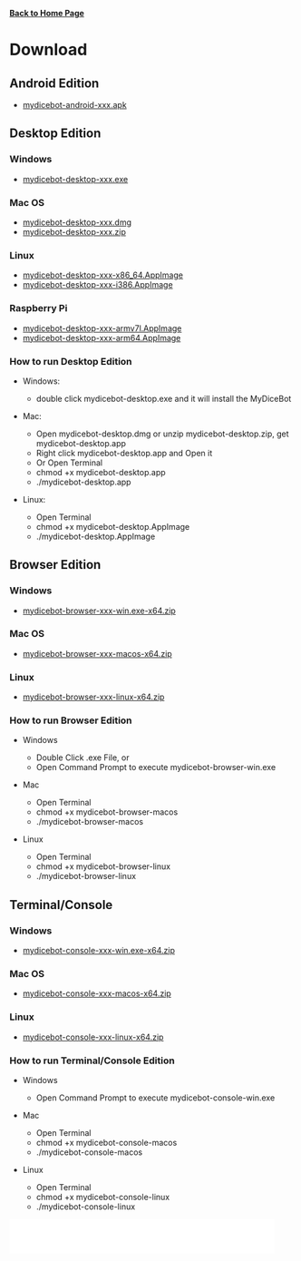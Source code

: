 __[Back to Home Page](/)__

# Download

## Android Edition

* [mydicebot-android-xxx.apk](https://github.com/mydicebot/mydicebot.github.io/releases)

## Desktop Edition

### Windows

* [mydicebot-desktop-xxx.exe](https://github.com/mydicebot/mydicebot.github.io/releases)

### Mac OS

* [mydicebot-desktop-xxx.dmg](https://github.com/mydicebot/mydicebot.github.io/releases)
* [mydicebot-desktop-xxx.zip](https://github.com/mydicebot/mydicebot.github.io/releases)

### Linux

* [mydicebot-desktop-xxx-x86_64.AppImage](https://github.com/mydicebot/mydicebot.github.io/releases)
* [mydicebot-desktop-xxx-i386.AppImage](https://github.com/mydicebot/mydicebot.github.io/releases)

### Raspberry Pi

* [mydicebot-desktop-xxx-armv7l.AppImage](https://github.com/mydicebot/mydicebot.github.io/releases)
* [mydicebot-desktop-xxx-arm64.AppImage](https://github.com/mydicebot/mydicebot.github.io/releases)

### How to run Desktop Edition

* Windows: 
  * double click mydicebot-desktop.exe and it will install the MyDiceBot

* Mac:
  * Open mydicebot-desktop.dmg or unzip mydicebot-desktop.zip, get mydicebot-desktop.app
  * Right click mydicebot-desktop.app and Open it
  * Or Open Terminal
  * chmod +x mydicebot-desktop.app
  * ./mydicebot-desktop.app

* Linux: 
  * Open Terminal
  * chmod +x mydicebot-desktop.AppImage
  * ./mydicebot-desktop.AppImage

## Browser Edition

### Windows

* [mydicebot-browser-xxx-win.exe-x64.zip](https://github.com/mydicebot/mydicebot.github.io/releases)

### Mac OS

* [mydicebot-browser-xxx-macos-x64.zip](https://github.com/mydicebot/mydicebot.github.io/releases)

### Linux

* [mydicebot-browser-xxx-linux-x64.zip](https://github.com/mydicebot/mydicebot.github.io/releases)

### How to run Browser Edition

* Windows
  * Double Click .exe File, or
  * Open Command Prompt to execute mydicebot-browser-win.exe

* Mac
  * Open Terminal
  * chmod +x mydicebot-browser-macos
  * ./mydicebot-browser-macos

* Linux
  * Open Terminal
  * chmod +x mydicebot-browser-linux
  * ./mydicebot-browser-linux

## Terminal/Console

### Windows

* [mydicebot-console-xxx-win.exe-x64.zip](https://github.com/mydicebot/mydicebot.github.io/releases)

### Mac OS

* [mydicebot-console-xxx-macos-x64.zip](https://github.com/mydicebot/mydicebot.github.io/releases)

### Linux

* [mydicebot-console-xxx-linux-x64.zip](https://github.com/mydicebot/mydicebot.github.io/releases)

### How to run Terminal/Console Edition

* Windows
  * Open Command Prompt to execute mydicebot-console-win.exe

* Mac
  * Open Terminal
  * chmod +x mydicebot-console-macos
  * ./mydicebot-console-macos

* Linux
  * Open Terminal
  * chmod +x mydicebot-console-linux
  * ./mydicebot-console-linux


<iframe data-aa="1218247" src="//ad.a-ads.com/1218247?size=468x60" scrolling="no" style="width:468px; height:60px; border:0px; padding:0; overflow:hidden" allowtransparency="true"></iframe>

